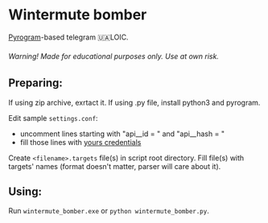 # Wintermute bomber
[Pyrogram](https://github.com/pyrogram/pyrogram)-based telegram 🇺🇦LOIC.
###### Warning! Made for educational purposes only. Use at own risk.
## Preparing:
If using zip archive, exrtact it. If using .py file, install python3 and pyrogram.

Edit sample `settings.conf`:
- uncomment lines starting with "api__id = " and "api__hash = "
- fill those lines with [yours credentials](https://my.telegram.org/apps)

Create `<filename>.targets` file(s) in script root directory. Fill file(s) with targets' names (format doesn't matter, parser will care about it).
## Using:
Run `wintermute_bomber.exe` or `python wintermute_bomber.py`.
